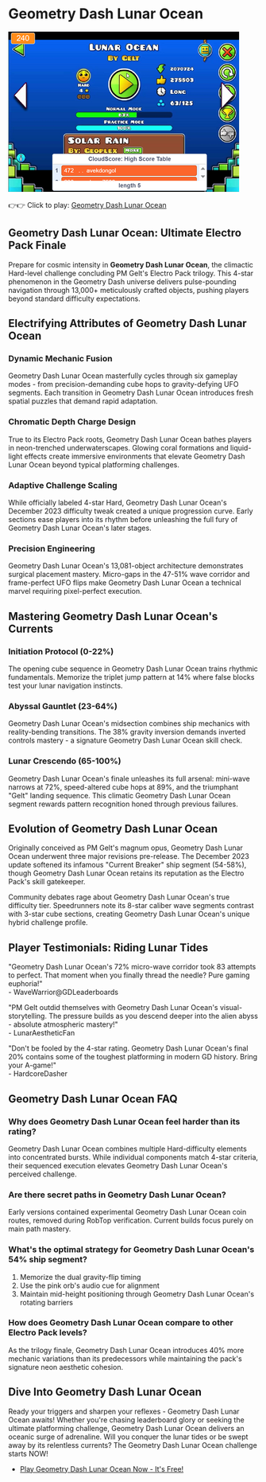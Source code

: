 # Geometry Dash Lunar Ocean

![Geometry Dash Lunar Ocean](https://raw.githubusercontent.com/geometry-games/geometry-dash-lunar-ocean/refs/heads/main/geometry-dash-lunar-ocean.png "Geometry Dash Lunar Ocean")

👉👉 Click to play: [Geometry Dash Lunar Ocean](https://geometrydashgames.com/geometry-dash-lunar-ocean/ "Geometry Dash Lunar Ocean")

## Geometry Dash Lunar Ocean: Ultimate Electro Pack Finale

Prepare for cosmic intensity in **Geometry Dash Lunar Ocean**, the climactic Hard-level challenge concluding PM Gelt's Electro Pack trilogy. This 4-star phenomenon in the Geometry Dash universe delivers pulse-pounding navigation through 13,000+ meticulously crafted objects, pushing players beyond standard difficulty expectations.

## Electrifying Attributes of Geometry Dash Lunar Ocean

### Dynamic Mechanic Fusion
Geometry Dash Lunar Ocean masterfully cycles through six gameplay modes - from precision-demanding cube hops to gravity-defying UFO segments. Each transition in Geometry Dash Lunar Ocean introduces fresh spatial puzzles that demand rapid adaptation.

### Chromatic Depth Charge Design
True to its Electro Pack roots, Geometry Dash Lunar Ocean bathes players in neon-trenched underwaterscapes. Glowing coral formations and liquid-light effects create immersive environments that elevate Geometry Dash Lunar Ocean beyond typical platforming challenges.

### Adaptive Challenge Scaling
While officially labeled 4-star Hard, Geometry Dash Lunar Ocean's December 2023 difficulty tweak created a unique progression curve. Early sections ease players into its rhythm before unleashing the full fury of Geometry Dash Lunar Ocean's later stages.

### Precision Engineering
Geometry Dash Lunar Ocean's 13,081-object architecture demonstrates surgical placement mastery. Micro-gaps in the 47-51% wave corridor and frame-perfect UFO flips make Geometry Dash Lunar Ocean a technical marvel requiring pixel-perfect execution.

## Mastering Geometry Dash Lunar Ocean's Currents

### Initiation Protocol (0-22%)
The opening cube sequence in Geometry Dash Lunar Ocean trains rhythmic fundamentals. Memorize the triplet jump pattern at 14% where false blocks test your lunar navigation instincts.

### Abyssal Gauntlet (23-64%)
Geometry Dash Lunar Ocean's midsection combines ship mechanics with reality-bending transitions. The 38% gravity inversion demands inverted controls mastery - a signature Geometry Dash Lunar Ocean skill check.

### Lunar Crescendo (65-100%)
Geometry Dash Lunar Ocean's finale unleashes its full arsenal: mini-wave narrows at 72%, speed-altered cube hops at 89%, and the triumphant "Gelt" landing sequence. This climatic Geometry Dash Lunar Ocean segment rewards pattern recognition honed through previous failures.

## Evolution of Geometry Dash Lunar Ocean

Originally conceived as PM Gelt's magnum opus, Geometry Dash Lunar Ocean underwent three major revisions pre-release. The December 2023 update softened its infamous "Current Breaker" ship segment (54-58%), though Geometry Dash Lunar Ocean retains its reputation as the Electro Pack's skill gatekeeper.

Community debates rage about Geometry Dash Lunar Ocean's true difficulty tier. Speedrunners note its 8-star caliber wave segments contrast with 3-star cube sections, creating Geometry Dash Lunar Ocean's unique hybrid challenge profile.

## Player Testimonials: Riding Lunar Tides

"Geometry Dash Lunar Ocean's 72% micro-wave corridor took 83 attempts to perfect. That moment when you finally thread the needle? Pure gaming euphoria!"  
\- WaveWarrior@GDLeaderboards

"PM Gelt outdid themselves with Geometry Dash Lunar Ocean's visual-storytelling. The pressure builds as you descend deeper into the alien abyss - absolute atmospheric mastery!"  
\- LunarAestheticFan

"Don't be fooled by the 4-star rating. Geometry Dash Lunar Ocean's final 20% contains some of the toughest platforming in modern GD history. Bring your A-game!"  
\- HardcoreDasher

## Geometry Dash Lunar Ocean FAQ

### Why does Geometry Dash Lunar Ocean feel harder than its rating?
Geometry Dash Lunar Ocean combines multiple Hard-difficulty elements into concentrated bursts. While individual components match 4-star criteria, their sequenced execution elevates Geometry Dash Lunar Ocean's perceived challenge.

### Are there secret paths in Geometry Dash Lunar Ocean?
Early versions contained experimental Geometry Dash Lunar Ocean coin routes, removed during RobTop verification. Current builds focus purely on main path mastery.

### What's the optimal strategy for Geometry Dash Lunar Ocean's 54% ship segment?
1. Memorize the dual gravity-flip timing  
2. Use the pink orb's audio cue for alignment  
3. Maintain mid-height positioning through Geometry Dash Lunar Ocean's rotating barriers

### How does Geometry Dash Lunar Ocean compare to other Electro Pack levels?
As the trilogy finale, Geometry Dash Lunar Ocean introduces 40% more mechanic variations than its predecessors while maintaining the pack's signature neon aesthetic cohesion.

## Dive Into Geometry Dash Lunar Ocean

Ready your triggers and sharpen your reflexes - Geometry Dash Lunar Ocean awaits! Whether you're chasing leaderboard glory or seeking the ultimate platforming challenge, Geometry Dash Lunar Ocean delivers an oceanic surge of adrenaline. Will you conquer the lunar tides or be swept away by its relentless currents? The Geometry Dash Lunar Ocean challenge starts NOW!

- [Play Geometry Dash Lunar Ocean  Now - It's Free!](https://geometrydashgames.com/geometry-dash-lunar-ocean/)

  
